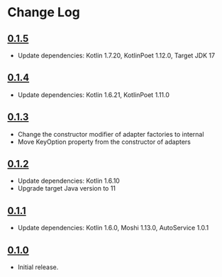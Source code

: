 Change Log
==========

## [0.1.5](https://github.com/onenowy/moshi-polymorphic-adapter/releases/tag/v0.1.5)

* Update dependencies: Kotlin 1.7.20, KotlinPoet 1.12.0, Target JDK 17

## [0.1.4](https://github.com/onenowy/moshi-polymorphic-adapter/releases/tag/v0.1.4)

* Update dependencies: Kotlin 1.6.21, KotlinPoet 1.11.0

## [0.1.3](https://github.com/onenowy/moshi-polymorphic-adapter/releases/tag/v0.1.3)

* Change the constructor modifier of adapter factories to internal
* Move KeyOption property from the constructor of adapters

## [0.1.2](https://github.com/onenowy/moshi-polymorphic-adapter/releases/tag/v0.1.2)

* Update dependencies: Kotlin 1.6.10
* Upgrade target Java version to 11

## [0.1.1](https://github.com/onenowy/moshi-polymorphic-adapter/releases/tag/v0.1.1)

* Update dependencies: Kotlin 1.6.0, Moshi 1.13.0, AutoService 1.0.1

## [0.1.0](https://github.com/onenowy/moshi-polymorphic-adapter/releases/tag/v0.1.0)

* Initial release.